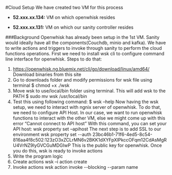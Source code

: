 #Cloud Setup
We have created two VM for this process

- **52.xxx.xx.134:** VM on which openwhisk resides

- **52.xxx.xx.131:** VM on which our sanity controller resides

###Background
Openwhisk has already been setup in the 1st VM. Sanity would ideally have all the components(Couchdb, minio and kafka). 
We have to write actions and triggers to invoke through sanity to perform the cloud functions operations.
First we need to install wsk cli to configure command line interface for openwhisk.
Steps to do that:
1)	https://openwhisk.ng.bluemix.net/cli/go/download/linux/amd64/ Download binaries from this site
2)	Go to downloads folder and modify permissions for wsk file using terminal
$ chmod +x ./wsk
3)	Move wsk to use/local/bin folder using terminal. This will add wsk to the PATH
$ sudo mv wsk /usr/local/bin
4)	Test this using following command:
$ wsk –help
Now having the wsk setup, we need to interact with ngnix server of openwhisk. To do that, we need to configure API Host.
In our case, we want to run openwhisk functions to interact with the other VM, else we might come up with this error
“Cannot connect to API host”
With this command, you can set your API host:
wsk property set –apihost <Host IP>
The next step is to add SSL to our environment
wsk property set --auth 23bc46b1-71f6-4ed5-8c54-816aa4f8c502:123zO3xZCLrMN6v2BKK1dXYFpXlPkccOFqm12CdAsMgRU4VrNZ9lyGVCGuMDGIwP
This is the public key for openwhisk.
Once you do this, wsk is ready to invoke actions
1)	Write the program logic
2)	Create actions 
wsk –i action create <name> <file name>
3)	Invoke actions
wsk action invoke <name> --blocking --param name <actions name>
 
